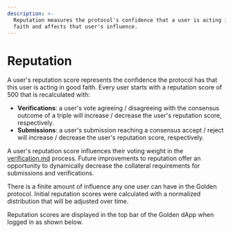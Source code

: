 ```yaml
---
description: >-
  Reputation measures the protocol's confidence that a user is acting in good
  faith and affects that user's influence.
---
```


# Reputation

A user's reputation score represents the confidence the protocol has that this user is acting in good faith. Every user starts with a reputation score of 500 that is recalculated with:

* **Verifications**: a user's vote agreeing / disagreeing with the consensus outcome of a triple will increase / decrease the user's reputation score, respectively.
* **Submissions**: a user's submission reaching a consensus accept / reject will increase / decrease the user's reputation score, respectively.

A user's reputation score influences their voting weight in the [verification.md](verification.md "mention") process. Future improvements to reputation offer an opportunity to dynamically decrease the collateral requirements for submissions and verifications.

There is a finite amount of influence any one user can have in the Golden protocol. Initial reputation scores were calculated with a normalized distribution that will be adjusted over time.

Reputation scores are displayed in the top bar of the Golden dApp when logged in as shown below.
